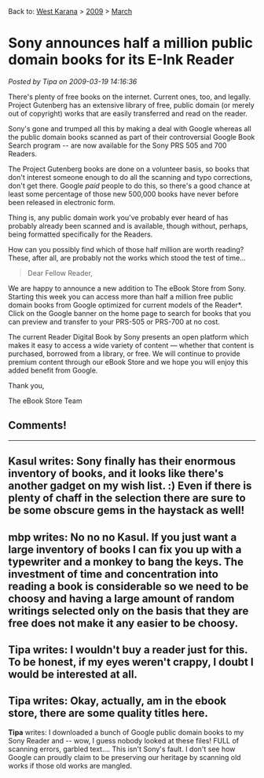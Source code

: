 Back to: [West Karana](/posts/westkarana.md) > [2009](/posts/2009/westkarana.md) > [March](./westkarana.md)
# Sony announces half a million public domain books for its E-Ink Reader

*Posted by Tipa on 2009-03-19 14:16:36*

There's plenty of free books on the internet. Current ones, too, and legally. Project Gutenberg has an extensive library of free, public domain (or merely out of copyright) works that are easily transferred and read on the reader.

Sony's gone and trumped all this by making a deal with Google whereas all the public domain books scanned as part of their controversial Google Book Search program -- are now available for the Sony PRS 505 and 700 Readers.

The Project Gutenberg books are done on a volunteer basis, so books that don't interest someone enough to do all the scanning and typo corrections, don't get there. Google *paid* people to do this, so there's a good chance at least some percentage of those new 500,000 books have never before been released in electronic form.

Thing is, any public domain work you've probably ever heard of has probably already been scanned and is available, though without, perhaps, being formatted specifically for the Readers.

How can you possibly find which of those half million are worth reading? These, after all, are probably not the works which stood the test of time...

> Dear Fellow Reader,

We are happy to announce a new addition to The eBook Store from Sony. Starting this week you can access more than half a million free public domain books from Google optimized for current models of the Reader*. Click on the Google banner on the home page to search for books that you can preview and transfer to your PRS-505 or PRS-700 at no cost.

The current Reader Digital Book by Sony presents an open platform which makes it easy to access a wide variety of content — whether that content is purchased, borrowed from a library, or free. We will continue to provide premium content through our eBook Store and we hope you will enjoy this added benefit from Google.

Thank you,

The eBook Store Team




## Comments!
---
**Kasul** writes: Sony finally has their enormous inventory of books, and it looks like there's another gadget on my wish list. :) Even if there is plenty of chaff in the selection there are sure to be some obscure gems in the haystack as well!
---
**mbp** writes: No no no Kasul. If you just want a large inventory of books I can fix you up with a typewriter and a monkey to bang the keys. The investment of time and concentration into reading a book is considerable so we need to be choosy and having a large amount of random writings selected only on the basis that they are free does not make it any easier to be choosy.
---
**Tipa** writes: I wouldn't buy a reader just for this. To be honest, if my eyes weren't crappy, I doubt I would be interested at all.
---
**Tipa** writes: Okay, actually, am in the ebook store, there are some quality titles here.
---
**Tipa** writes: I downloaded a bunch of Google public domain books to my Sony Reader and -- wow, I guess nobody looked at these files! FULL of scanning errors, garbled text.... This isn't Sony's fault. I don't see how Google can proudly claim to be preserving our heritage by scanning old works if those old works are mangled.
